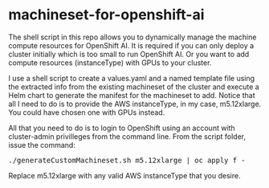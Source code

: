 # machineset-for-openshift-ai
The shell script in this repo allows you to dynamically manage the machine compute resources for OpenShift AI. It is required if you can only deploy a cluster initially which is too small to run OpenShift AI. Or you want to add compute resources (instanceType) with GPUs to your cluster.

I use a shell script to create a values.yaml and a named template file using the extracted info from the existing machineset of the cluster and execute a Helm chart to generate the manifest for the machineset to add. Notice that all I need to do is to provide the AWS instanceType, in my case, m5.12xlarge. You could have chosen one with GPUs instead.

All that you need to do is to login to OpenShift using an account with cluster-admin privilleges from the command line. From the script folder, issue the command:
<pre>
./generateCustomMachineset.sh m5.12xlarge | oc apply f -
</pre>
Replace m5.12xlarge with any valid AWS instanceType that you desire.
